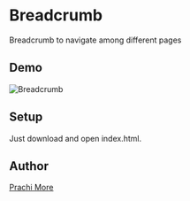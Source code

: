# Breadcrumb
Breadcrumb to navigate among different pages

## Demo 
![Breadcrumb](https://user-images.githubusercontent.com/94391314/154950157-16c051b2-8c1f-4b33-bdda-282736652972.png)

## Setup 
Just download and open index.html.

## Author 
[Prachi More](https://github.com/PrachiDMore/)
